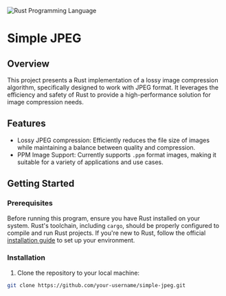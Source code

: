 ![Rust Programming Language](https://upload.wikimedia.org/wikipedia/commons/thumb/d/d5/Rust_programming_language_black_logo.svg/1200px-Rust_programming_language_black_logo.svg.png)

# Simple JPEG

## Overview
This project presents a Rust implementation of a lossy image compression algorithm, specifically designed to work with JPEG format. It leverages the efficiency and safety of Rust to provide a high-performance solution for image compression needs.

## Features
- Lossy JPEG compression: Efficiently reduces the file size of images while maintaining a balance between quality and compression.
- PPM Image Support: Currently supports `.ppm` format images, making it suitable for a variety of applications and use cases.

## Getting Started

### Prerequisites
Before running this program, ensure you have Rust installed on your system. Rust's toolchain, including `cargo`, should be properly configured to compile and run Rust projects. If you're new to Rust, follow the official [installation guide](https://www.rust-lang.org/tools/install) to set up your environment.

### Installation
1. Clone the repository to your local machine:
```bash
git clone https://github.com/your-username/simple-jpeg.git
